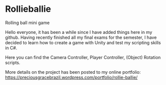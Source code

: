 # Rollieballie
Rolling ball mini game

Hello everyone, it has been a while since I have added things here in my github. Having recently finished all my final exams for the semester, I have decided to learn how to create a game with Unity and test my scripting skills in C#.

Here you can find the Camera Controller, Player Controller, (Object) Rotation scripts.

More details on the project has been posted to my online portfolio: https://preciousgracebrazil.wordpress.com/portfolio/rollie-ballie/
